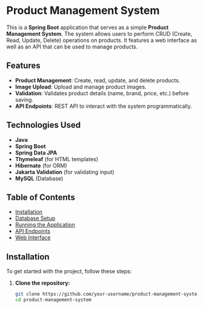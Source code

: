# Product Management System

This is a **Spring Boot** application that serves as a simple **Product Management System**. The system allows users to perform CRUD (Create, Read, Update, Delete) operations on products. It features a web interface as well as an API that can be used to manage products.

## Features

- **Product Management**: Create, read, update, and delete products.
- **Image Upload**: Upload and manage product images.
- **Validation**: Validates product details (name, brand, price, etc.) before saving.
- **API Endpoints**: REST API to interact with the system programmatically.

## Technologies Used

- **Java**
- **Spring Boot**
- **Spring Data JPA**
- **Thymeleaf** (for HTML templates)
- **Hibernate** (for ORM)
- **Jakarta Validation** (for validating input)
- **MySQL** (Database)

## Table of Contents

- [Installation](#installation)
- [Database Setup](#database-setup)
- [Running the Application](#running-the-application)
- [API Endpoints](#api-endpoints)
- [Web Interface](#web-interface)

## Installation

To get started with the project, follow these steps:

1. **Clone the repository:**

   ```bash
   git clone https://github.com/your-username/product-management-system.git
   cd product-management-system
